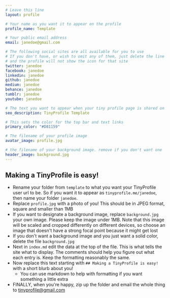 ```yaml
---
# Leave this line
layout: profile

# Your name as you want it to appear on the profile
profile_name: Template

# Your public email address
email: janedoe@gmail.com

# The following social sites are all available for you to use
# If you don't have, or wish to omit any of them, just delete the line
# and the profile will not show the icon for that site
twitter: janedoe
facebook: janedoe
linkedin: janedoe
github: janedoe
medium: janedoe
behance: janedoe
tumblr: janedoe
youtube: janedoe

# The text you want to appear when your tiny profile page is shared on social networks
seo_description: TinyProfile Template

# This sets the color for the top bar and text links
primary_color: "#D81159"

# The filename of your profile image
avatar_image: profile.jpg

# the filename of your background image. remove if you don't want one
header_image: background.jpg
---
```


## Making a TinyProfile is easy!

- Rename your folder from `template` to what you want your TinyProfile user url to be. So if you want it to appear as `tinyprofile.me/janedoe`, then name your folder `janedoe`.
- Replace `profile.jpg` with a photo of you! This should be in JPEG format, square and smaller than 1MB
- If you want to designate a background image, replace `background.jpg` your own image. Please keep the image under 1MB. Note that this image will be scaled and cropped differently on different devices, so choose an image that doesn't have a strong focal point because it might get lost
- If you don't want a background image and you just want a solid color, delete the file `background.jpg`
- Next in `index.md` edit the data at the top of the file. This is what tells the site what to display. The comments should help you figure out what each entry is. Keep the formatting reasonably the same.
- Now replace this text starting with `## Making a TinyProfile is easy!` with a short blurb about you!
    - You can use markdown to help with formatting if you want something a little extra
- FINALLY, when you're happy, zip up the folder and email the whole thing to tinyprofile@gmail.com
